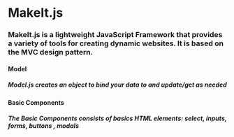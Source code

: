 # MakeIt.js
### MakeIt.js is a lightweight JavaScript Framework that provides a variety of tools for creating dynamic websites. It is based on the MVC design pattern.

#### Model
##### Model.js creates an object to bind your data to and update/get as needed

#### Basic Components
##### The Basic Components consists of basics HTML elements: select, inputs, forms, buttons , modals
